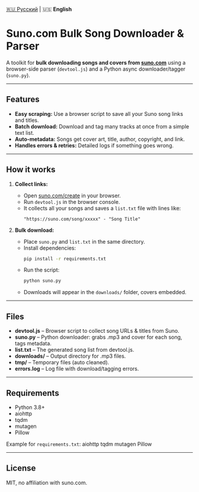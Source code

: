 [🇷🇺 Русский](https://github.com/RoganovDA/suno_downloader/blob/main/README_RU.md) | 🇺🇸 **English**

# Suno.com Bulk Song Downloader & Parser

A toolkit for **bulk downloading songs and covers from [suno.com](https://suno.com/create)** using a browser-side parser (`devtool.js`) and a Python async downloader/tagger (`suno.py`).

---

## Features

- **Easy scraping:** Use a browser script to save all your Suno song links and titles.
- **Batch download:** Download and tag many tracks at once from a simple text list.
- **Auto-metadata:** Songs get cover art, title, author, copyright, and link.
- **Handles errors & retries:** Detailed logs if something goes wrong.

---

## How it works

1. **Collect links:**
   - Open [suno.com/create](https://suno.com/create) in your browser.
   - Run `devtool.js` in the browser console.
   - It collects all your songs and saves a `list.txt` file with lines like:
     ```
     "https://suno.com/song/xxxxx" - "Song Title"
     ```

2. **Bulk download:**
   - Place `suno.py` and `list.txt` in the same directory.
   - Install dependencies:
     ```bash
     pip install -r requirements.txt
     ```
   - Run the script:
     ```bash
     python suno.py
     ```
   - Downloads will appear in the `downloads/` folder, covers embedded.

---

## Files

- **devtool.js** – Browser script to collect song URLs & titles from Suno.
- **suno.py** – Python downloader: grabs .mp3 and cover for each song, tags metadata.
- **list.txt** – The generated song list from devtool.js.
- **downloads/** – Output directory for .mp3 files.
- **tmp/** – Temporary files (auto cleaned).
- **errors.log** – Log file with download/tagging errors.

---

## Requirements

- Python 3.8+
- aiohttp
- tqdm
- mutagen
- Pillow

Example for `requirements.txt`:
aiohttp
tqdm
mutagen
Pillow


---

## License

MIT, no affiliation with suno.com.

